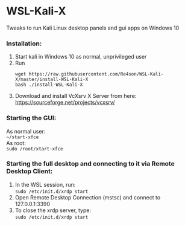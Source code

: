 # WSL-Kali-X  
Tweaks to run Kali Linux desktop panels and gui apps on Windows 10  

### Installation:  
1. Start kali in Windows 10 as normal, unprivileged user  
2. Run  
   ```
   wget https://raw.githubusercontent.com/Re4son/WSL-Kali-X/master/install-WSL-Kali-X  
   bash ./install-WSL-Kali-X  
   ```  
3. Download and install VcXsrv X Server from here:  
   https://sourceforge.net/projects/vcxsrv/  

### Starting the GUI:  
As normal user:  
                ```
                ~/start-xfce  
                ```   
As root:  
                ```
                sudo /root/xtart-xfce  
                ```   
                
### Starting the full desktop and connecting to it via Remote Desktop Client:  
1. In the WSL session, run:  
                           ```
                           sudo /etc/init.d/xrdp start  
                           ```  
2. Open Remote Desktop Connection (mstsc) and connect to 127.0.0.1:3390  
3. To close the xrdp server, type:  
                           ```
                           sudo /etc/init.d/xrdp start  
                           ```  

